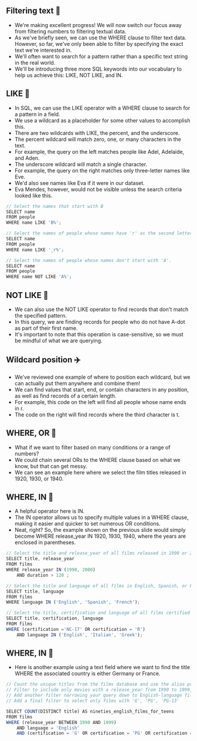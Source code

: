 ## Filtering text :roller_coaster:
- We're making excellent progress! We will now switch our focus away from filtering numbers to filtering textual data.
- As we've briefly seen, we can use the WHERE clause to filter text data. However, so far, we've only been able to filter by specifying the exact text we're interested in.
- We'll often want to search for a pattern rather than a specific text string in the real world.
- We'll be introducing three more SQL keywords into our vocabulary to help us achieve this: LIKE, NOT LIKE, and IN.

## LIKE :ferris_wheel:
- In SQL, we can use the LIKE operator with a WHERE clause to search for a pattern in a field.
- We use a wildcard as a placeholder for some other values to accomplish this.
- There are two wildcards with LIKE, the percent, and the underscore.
- The percent wildcard will match zero, one, or many characters in the text.
- For example, the query on the left matches people like Adel, Adelaide, and Aden.
- The underscore wildcard will match a single character.
- For example, the query on the right matches only three-letter names like Eve.
- We'd also see names like Eva if it were in our dataset.
- Eva Mendes, however, would not be visible unless the search criteria looked like this.
```js
// Select the names that start with B
SELECT name
FROM people
WHERE name LIKE 'B%';

// Select the names of people whose names have 'r' as the second letter.
SELECT name
FROM people
WHERE name LIKE '_r%';

// Select the names of people whose names don't start with 'A'.
SELECT name
FROM people
WHERE name NOT LIKE 'A%';
```

## NOT LIKE :rocket:
- We can also use the NOT LIKE operator to find records that don't match the specified pattern.
- In this query, we are finding records for people who do not have A-dot as part of their first name.
- It's important to note that this operation is case-sensitive, so we must be mindful of what we are querying.

## Wildcard position :airplane:
- We've reviewed one example of where to position each wildcard, but we can actually put them anywhere and combine them!
- We can find values that start, end, or contain characters in any position, as well as find records of a certain length.
- For example, this code on the left will find all people whose name ends in r.
- The code on the right will find records where the third character is t.

## WHERE, OR :helicopter:
- What if we want to filter based on many conditions or a range of numbers?
- We could chain several ORs to the WHERE clause based on what we know, but that can get messy.
- We can see an example here where we select the film titles released in 1920, 1930, or 1940.

## WHERE, IN :tram:
- A helpful operator here is IN.
- The IN operator allows us to specify multiple values in a WHERE clause, making it easier and quicker to set numerous OR conditions.
- Neat, right? So, the example shown on the previous slide would simply become WHERE release_year IN 1920, 1930, 1940, where the years are enclosed in parentheses.
```js
// Select the title and release_year of all films released in 1990 or 2000 that were longer than two hours.
SELECT title, release_year
FROM films 
WHERE release_year IN (1990, 2000)
    AND duration > 120 ;

// Select the title and language of all films in English, Spanish, or French using IN.
SELECT title, language
FROM films
WHERE language IN ('English', 'Spanish', 'French');

// Select the title, certification and language of all films certified NC-17 or R that are in English, Italian, or Greek.
SELECT title, certification, language
FROM films 
WHERE (certification ='NC-17' OR certification = 'R')
    AND language IN ('English', 'Italian', 'Greek');
```

## WHERE, IN :tram:
- Here is another example using a text field where we want to find the title WHERE the associated country is either Germany or France.
```js
// Count the unique titles from the films database and use the alias provided.
// Filter to include only movies with a release_year from 1990 to 1999, inclusive.
// Add another filter narrowing your query down to English-language films.
// Add a final filter to select only films with 'G', 'PG', 'PG-13'

SELECT COUNT(DISTINCT title) AS nineties_english_films_for_teens
FROM films
WHERE (release_year BETWEEN 1990 AND 1999)
	AND language = 'English'
	AND (certification = 'G' OR certification = 'PG' OR certification = 'PG-13');
```
